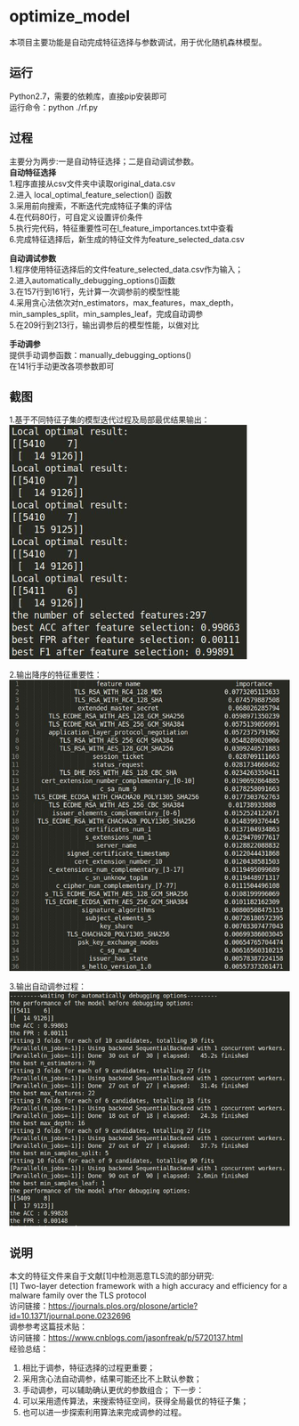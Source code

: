 # optimize_model
本项目主要功能是自动完成特征选择与参数调试，用于优化随机森林模型。

## 运行  
Python2.7，需要的依赖库，直接pip安装即可  
运行命令：python ./rf.py   

## 过程  
主要分为两步:一是自动特征选择；二是自动调试参数。  
**自动特征选择**  
1.程序直接从csv文件夹中读取original_data.csv  
2.进入 local_optimal_feature_selection() 函数  
3.采用前向搜索，不断迭代完成特征子集的评估  
4.在代码80行，可自定义设置评价条件  
5.执行完代码，特征重要性可在l_feature_importances.txt中查看  
6.完成特征选择后，新生成的特征文件为feature_selected_data.csv  

**自动调试参数**  
1.程序使用特征选择后的文件feature_selected_data.csv作为输入；  
2.进入automatically_debugging_options()函数  
3.在157行到161行，先计算一次调参前的模型性能  
4.采用贪心法依次对n_estimators，max_features，max_depth，min_samples_split，min_samples_leaf，完成自动调参  
5.在209行到213行，输出调参后的模型性能，以做对比  
  
**手动调参**  
提供手动调参函数：manually_debugging_options()  
在141行手动更改各项参数即可  
  
## 截图  
1.基于不同特征子集的模型迭代过程及局部最优结果输出：     
![image](https://github.com/NewBee119/optimize_model/blob/main/img/fs.jpg)      
  
2.输出降序的特征重要性：   
![image](https://github.com/NewBee119/optimize_model/blob/main/img/fi.jpg)    
  
3.输出自动调参过程：  
![image](https://github.com/NewBee119/optimize_model/blob/main/img/dp.jpg)    

## 说明   
本文的特征文件来自于文献[1]中检测恶意TLS流的部分研究:    
[1] Two-layer detection framework with a high accuracy and efficiency for a malware family over the TLS protocol    
访问链接：https://journals.plos.org/plosone/article?id=10.1371/journal.pone.0232696  
调参参考这篇技术贴：  
访问链接：https://www.cnblogs.com/jasonfreak/p/5720137.html    
经验总结：  
1. 相比于调参，特征选择的过程更重要；    
2. 采用贪心法自动调参，结果可能还比不上默认参数；  
3. 手动调参，可以辅助确认更优的参数组合； 
下一步：  
1. 可以采用遗传算法，来搜索特征空间，获得全局最优的特征子集；  
2. 也可以进一步探索利用算法来完成调参的过程。  
